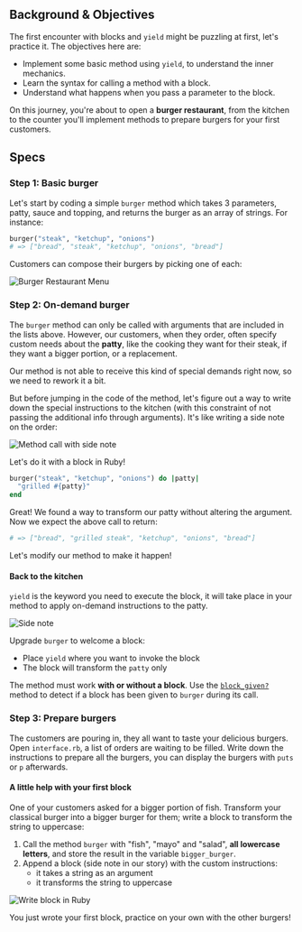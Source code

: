 ## Background & Objectives

The first encounter with blocks and `yield` might be puzzling at first, let's practice it. The objectives here are:
- Implement some basic method using `yield`, to understand the inner mechanics.
- Learn the syntax for calling a method with a block.
- Understand what happens when you pass a parameter to the block.

On this journey, you're about to open a **burger restaurant**, from the kitchen to the counter you'll implement methods to prepare burgers for your first customers.

## Specs

### Step 1: Basic burger

Let's start by coding a simple `burger` method which takes 3 parameters, patty, sauce and topping, and returns the burger as an array of strings. For instance:

```ruby
burger("steak", "ketchup", "onions")
# => ["bread", "steak", "ketchup", "onions", "bread"]
```

Customers can compose their burgers by picking one of each:

![Burger Restaurant Menu](https://raw.githubusercontent.com/lewagon/fullstack-images/master/ruby/burger-restaurant-menu.svg?sanitize=true)

### Step 2: On-demand burger

The `burger` method can only be called with arguments that are included in the lists above. However, our customers, when they order, often specify custom needs about the **patty**, like the cooking they want for their steak, if they want a bigger portion, or a replacement.

Our method is not able to receive this kind of special demands right now, so we need to rework it a bit.

But before jumping in the code of the method, let's figure out a way to write down the special instructions to the kitchen (with this constraint of not passing the additional info through arguments). It's like writing a side note on the order:

![Method call with side note](https://raw.githubusercontent.com/lewagon/fullstack-images/master/ruby/burger-restaurant-method.svg?sanitize=true)

Let's do it with a block in Ruby!

```ruby
burger("steak", "ketchup", "onions") do |patty|
  "grilled #{patty}"
end
```

Great! We found a way to transform our patty without altering the argument. Now we expect the above call to return:

```ruby
# => ["bread", "grilled steak", "ketchup", "onions", "bread"]
```

Let's modify our method to make it happen!

#### Back to the kitchen

`yield` is the keyword you need to execute the block, it will take place in your method to apply on-demand instructions to the patty.

![Side note](https://raw.githubusercontent.com/lewagon/fullstack-images/master/ruby/burger-restaurant-yield.svg?sanitize=true)

Upgrade `burger` to welcome a block:
- Place `yield` where you want to invoke the block
- The block will transform the `patty` only

The method must work **with or without a block**. Use the [`block_given?`](https://ruby-doc.org/core-2.7.0/Kernel.html#method-i-block_given-3F) method to detect if a block has been given to `burger` during its call.

### Step 3: Prepare burgers

The customers are pouring in, they all want to taste your delicious burgers.
Open `interface.rb`, a list of orders are waiting to be filled. Write down the instructions to prepare all the burgers, you can display the burgers with `puts` or `p` afterwards.

#### A little help with your first block

One of your customers asked for a bigger portion of fish. Transform your classical burger into a bigger burger for them; write a block to transform the string to uppercase:
 1. Call the method `burger` with "fish", "mayo" and "salad", **all lowercase letters**, and store the result in the variable `bigger_burger`.
 2. Append a block (side note in our story) with the custom instructions:
 	- it takes a string as an argument
 	- it transforms the string to uppercase

![Write block in Ruby](https://raw.githubusercontent.com/lewagon/fullstack-images/master/ruby/burger-restaurant-syntax.svg?sanitize=true)

You just wrote your first block, practice on your own with the other burgers!
